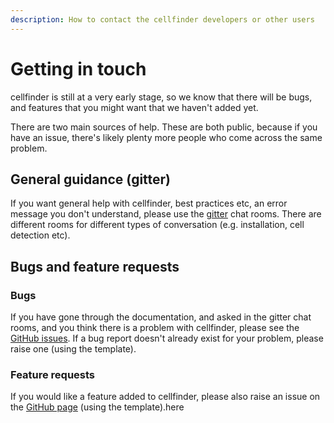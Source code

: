 ```yaml
---
description: How to contact the cellfinder developers or other users
---
```


# Getting in touch

cellfinder is still at a very early stage, so we know that there will be bugs, and features that you might want that we haven't added yet.

There are two main sources of help. These are both public, because if you have an issue, there's likely plenty more people who come across the same problem.

## General guidance \(gitter\)

If you want general help with cellfinder, best practices etc, an error message you don't understand, please use the [gitter](https://gitter.im/cellfinder/) chat rooms. There are different rooms for different types of conversation \(e.g. installation, cell detection etc\).

## Bugs and feature requests

### Bugs

If you have gone through the documentation, and asked in the gitter chat rooms, and you think there is a problem with cellfinder, please see the [GitHub issues](https://github.com/SainsburyWellcomeCentre/cellfinder/issues). If a bug report doesn't already exist for your problem, please raise one \(using the template\).

### Feature requests

If you would like a feature added to cellfinder, please also raise an issue on the [GitHub page](https://github.com/SainsburyWellcomeCentre/cellfinder/issues) \(using the template\).here



